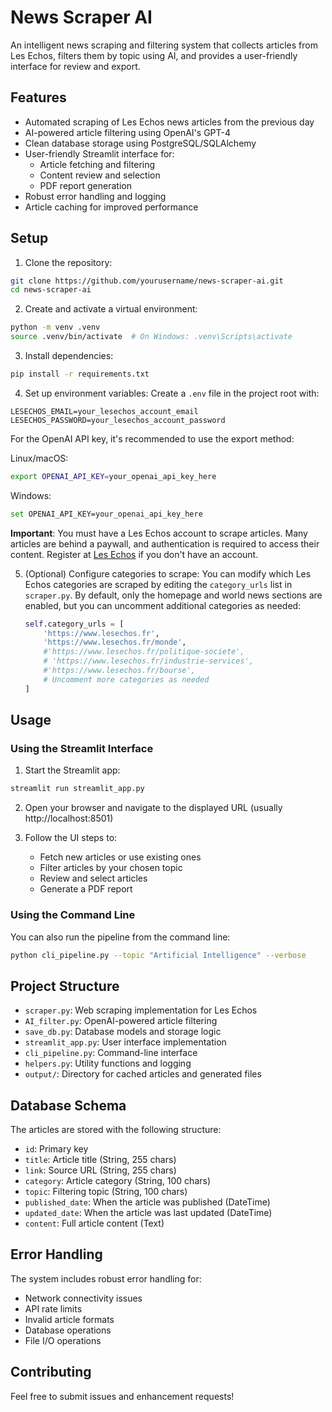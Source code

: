 # News Scraper AI

An intelligent news scraping and filtering system that collects articles from Les Echos, filters them by topic using AI, and provides a user-friendly interface for review and export.

## Features

- Automated scraping of Les Echos news articles from the previous day
- AI-powered article filtering using OpenAI's GPT-4
- Clean database storage using PostgreSQL/SQLAlchemy
- User-friendly Streamlit interface for:
  - Article fetching and filtering
  - Content review and selection
  - PDF report generation
- Robust error handling and logging
- Article caching for improved performance

## Setup

1. Clone the repository:
```bash
git clone https://github.com/yourusername/news-scraper-ai.git
cd news-scraper-ai
```

2. Create and activate a virtual environment:
```bash
python -m venv .venv
source .venv/bin/activate  # On Windows: .venv\Scripts\activate
```

3. Install dependencies:
```bash
pip install -r requirements.txt
```

4. Set up environment variables:
Create a `.env` file in the project root with:
```
LESECHOS_EMAIL=your_lesechos_account_email
LESECHOS_PASSWORD=your_lesechos_account_password
```

For the OpenAI API key, it's recommended to use the export method:

Linux/macOS:
```bash
export OPENAI_API_KEY=your_openai_api_key_here
```

Windows:
```bash
set OPENAI_API_KEY=your_openai_api_key_here
```

   **Important**: You must have a Les Echos account to scrape articles. Many articles are behind a paywall, and authentication is required to access their content. Register at [Les Echos](https://www.lesechos.fr/signup) if you don't have an account.

5. (Optional) Configure categories to scrape:
   You can modify which Les Echos categories are scraped by editing the `category_urls` list in `scraper.py`. 
   By default, only the homepage and world news sections are enabled, but you can uncomment additional categories 
   as needed:
   ```python
   self.category_urls = [
       'https://www.lesechos.fr',
       'https://www.lesechos.fr/monde',
       #'https://www.lesechos.fr/politique-societe',
       # 'https://www.lesechos.fr/industrie-services',
       #'https://www.lesechos.fr/bourse',
       # Uncomment more categories as needed
   ]
   ```

## Usage

### Using the Streamlit Interface

1. Start the Streamlit app:
```bash
streamlit run streamlit_app.py
```

2. Open your browser and navigate to the displayed URL (usually http://localhost:8501)

3. Follow the UI steps to:
   - Fetch new articles or use existing ones
   - Filter articles by your chosen topic
   - Review and select articles
   - Generate a PDF report

### Using the Command Line

You can also run the pipeline from the command line:

```bash
python cli_pipeline.py --topic "Artificial Intelligence" --verbose
```

## Project Structure

- `scraper.py`: Web scraping implementation for Les Echos
- `AI_filter.py`: OpenAI-powered article filtering
- `save_db.py`: Database models and storage logic
- `streamlit_app.py`: User interface implementation
- `cli_pipeline.py`: Command-line interface
- `helpers.py`: Utility functions and logging
- `output/`: Directory for cached articles and generated files

## Database Schema

The articles are stored with the following structure:

- `id`: Primary key
- `title`: Article title (String, 255 chars)
- `link`: Source URL (String, 255 chars)
- `category`: Article category (String, 100 chars)
- `topic`: Filtering topic (String, 100 chars)
- `published_date`: When the article was published (DateTime)
- `updated_date`: When the article was last updated (DateTime)
- `content`: Full article content (Text)

## Error Handling

The system includes robust error handling for:
- Network connectivity issues
- API rate limits
- Invalid article formats
- Database operations
- File I/O operations

## Contributing

Feel free to submit issues and enhancement requests!

